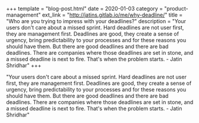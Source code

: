 +++
template = "blog-post.html"
date = 2020-01-03
category = "product-management"
ext_link = "http://jatins.gitlab.io/me/why-deadline/"
title = "Who are you trying to impress with your deadlines?"
description = "Your users don't care about a missed sprint. Hard deadlines are not user first, they are management first. Deadlines are good, they create a sense of urgency, bring predictability to your processes and for these reasons you should have them. But there are good deadlines and there are bad deadlines. There are companies where those deadlines are set in stone, and a missed deadline is next to fire. That's when the problem starts. - Jatin Shridhar" 
+++

"Your users don't care about a missed sprint. Hard deadlines are not user first, they are management first. Deadlines are good, they create a sense of urgency, bring predictability to your processes and for these reasons you should have them. But there are good deadlines and there are bad deadlines. There are companies where those deadlines are set in stone, and a missed deadline is next to fire. That's when the problem starts. - Jatin Shridhar" 